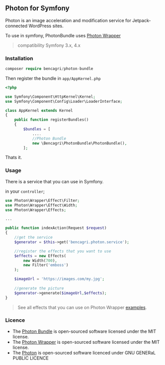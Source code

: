 ## Photon for Symfony

Photon is an image acceleration and modification service for Jetpack-connected WordPress sites.

To use in symfony, PhotonBundle uses [Photon Wrapper](https://github.com/bencagri/photon-wrapper)
> compatibility Symfony 3.x, 4.x

### Installation

```php
composer require bencagri/photon-bundle
```

Then register the bundle in `app/AppKernel.php`

```php
<?php

use Symfony\Component\HttpKernel\Kernel;
use Symfony\Component\Config\Loader\LoaderInterface;

class AppKernel extends Kernel
{
    public function registerBundles()
    {
        $bundles = [
            ....
            //Photon Bundle
            new \Bencagri\PhotonBundle\PhotonBundle(),
        ];
```

Thats it.

### Usage

There is a service that you can use in Symfony.

in your `controller`;
```php
use Photon\Wrapper\Effect\Filter;
use Photon\Wrapper\Effect\Width;
use Photon\Wrapper\Effects;

...

public function indexAction(Request $request)
{
    //get the service
    $generator = $this->get('bencagri.photon.service');

    //register the effects that you want to use
    $effects = new Effects(
        new Width(700),
        new Filter('emboss')
    );

    $imageUrl = 'https://images.com/my.jpg';
    
    //generate the picture
    $generator->generate($imageUrl,$effects);
}
```

> See all effects that you can use on Photon Wrapper [examples](https://github.com/bencagri/photon-wrapper/blob/master/examples/readme.md).

### Licence
* The [Photon Bundle](LICENCE) is open-sourced software licensed under the MIT license.
* The [Photon Wrapper](https://github.com/bencagri/photon-wrapper/blob/master/LICENCE) is open-sourced software licensed under the MIT license.
* The [Photon](https://code.trac.wordpress.org/browser/photon/LICENSE) is open-sourced software licenced under GNU GENERaL PUBLIC LICENCE
